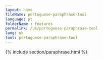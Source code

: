 ```yaml
---
layout: home
fileName: portuguese-paraphrase-tool
language: pt
folderName : features
permalink: /uk/portuguese-paraphrase-tool
lang: uk
tool: portuguese-paraphrase-tool
---
```

{% include section/paraphrase.html %}